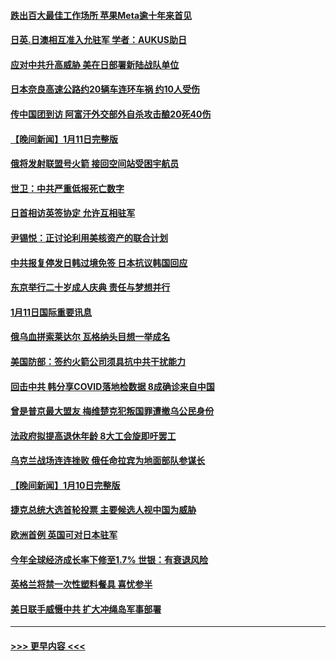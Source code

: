 #### [跌出百大最佳工作场所 苹果Meta逾十年来首见](../pages/prog202/a103623232.md?t=01121543) 
#### [日英.日澳相互准入允驻军 学者：AUKUS助日](../pages/prog202/a103623213.md?t=01121543) 
#### [应对中共升高威胁 美在日部署新陆战队单位](../pages/prog202/a103623200.md?t=01121543) 
#### [日本奈良高速公路约20辆车连环车祸 约10人受伤](../pages/prog202/a103623165.md?t=01121543) 
#### [传中国团到访 阿富汗外交部外自杀攻击酿20死40伤](../pages/prog202/a103623081.md?t=01121543) 
#### [【晚间新闻】1月11日完整版](../pages/prog202/a103623077.md?t=01121543) 
#### [俄将发射联盟号火箭 接回空间站受困宇航员](../pages/prog202/a103622991.md?t=01121543) 
#### [世卫：中共严重低报死亡数字](../pages/prog202/a103622987.md?t=01121543) 
#### [日首相访英签协定 允许互相驻军](../pages/prog202/a103622992.md?t=01121543) 
#### [尹锡悦：正讨论利用美核资产的联合计划](../pages/prog202/a103622840.md?t=01121543) 
#### [中共报复停发日韩过境免签 日本抗议韩国回应](../pages/prog202/a103622841.md?t=01121543) 
#### [东京举行二十岁成人庆典  责任与梦想并行](../pages/prog202/a103622577.md?t=01121543) 
#### [1月11日国际重要讯息](../pages/prog202/a103622567.md?t=01121543) 
#### [俄乌血拼索莱达尔 瓦格纳头目想一举成名](../pages/prog202/a103622562.md?t=01121543) 
#### [美国防部：签约火箭公司须具抗中共干扰能力](../pages/prog202/a103622559.md?t=01121543) 
#### [回击中共 韩分享COVID落地检数据 8成确诊来自中国](../pages/prog202/a103622556.md?t=01121543) 
#### [曾是普京最大盟友 梅维楚克犯叛国罪遭撤乌公民身份](../pages/prog202/a103622472.md?t=01121543) 
#### [法政府拟提高退休年龄 8大工会旋即吁罢工](../pages/prog202/a103622435.md?t=01121543) 
#### [乌克兰战场连连挫败 俄任命拉宾为地面部队参谋长](../pages/prog202/a103622426.md?t=01121543) 
#### [【晚间新闻】1月10日完整版](../pages/prog202/a103622295.md?t=01121543) 
#### [捷克总统大选首轮投票 主要候选人视中国为威胁](../pages/prog202/a103622314.md?t=01121543) 
#### [欧洲首例 英国可对日本驻军](../pages/prog202/a103622288.md?t=01121543) 
#### [今年全球经济成长率下修至1.7% 世银：有衰退风险](../pages/prog202/a103622280.md?t=01121543) 
#### [英格兰将禁一次性塑料餐具 喜忧参半](../pages/prog202/a103622196.md?t=01121543) 
#### [美日联手威慑中共 扩大冲绳岛军事部署](../pages/prog202/a103622191.md?t=01121543) 

----
#### [ >>> 更早内容 <<< ](../indexes/prog202-earlier.md)
